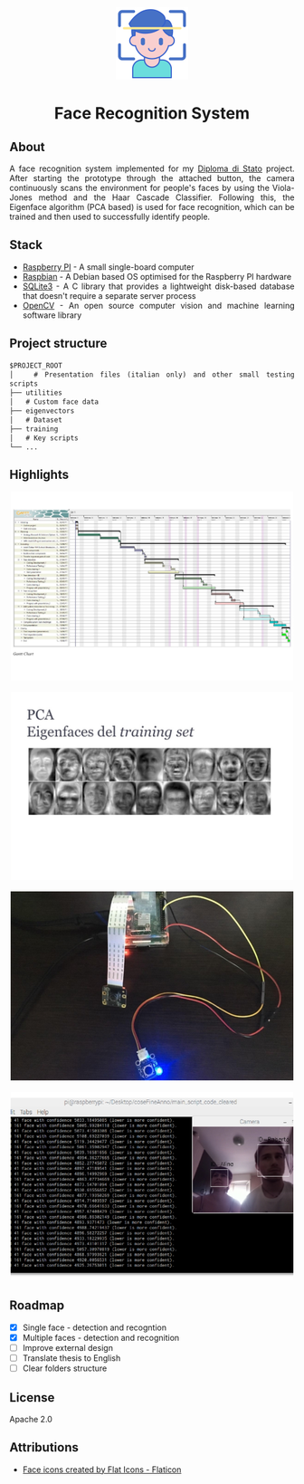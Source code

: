 <div align="center">

<img src="/Utilities/logo.png" alt="logo" width="128"/>

</div>

<h1 align="center">Face Recognition System</h1>

<div align="justify">

## About

A face recognition system implemented for my [Diploma di Stato](https://qips.ucas.com/qip/italy-diploma-di-esame-di-stato-conclusivo-dei-corsi-di-istruzione-secondaria-superiore) project. After starting the prototype through the attached button, the camera continuously scans the environment for people's faces by using the Viola-Jones method and the Haar Cascade Classifier. Following this, the Eigenface algorithm (PCA based) is used for face recognition, which can be trained and then used to successfully identify people.

## Stack

- [Raspberry PI](https://www.raspberrypi.org/) - A small single-board computer
- [Raspbian](https://www.raspbian.org/) - A Debian based OS optimised for the Raspberry PI hardware
- [SQLite3](https://www.sqlite.org/index.html) - A C library that provides a lightweight disk-based database that doesn't require a separate server process
- [OpenCV](https://opencv.org/) - An open source computer vision and machine learning software library

## Project structure

```
$PROJECT_ROOT
│   # Presentation files (italian only) and other small testing scripts
├── utilities
│   # Custom face data
├── eigenvectors
│   # Dataset
├── training
│   # Key scripts
└── ...
```

## Highlights

  <div align="center">
    <img src="/Utilities/screenshots/schedule.jpg" alt="gantt chart" width="500"/>
    <br/>
    <br/>
    <img src="/Utilities/screenshots/pca.jpg" alt="pca" width="500"/>
    <br/>
    <br/>
    <img src="/Utilities/screenshots/raspberry_pi.jpg" alt="prototype" width="500"/>
    <br/>
    <br/>
    <img src="/Utilities/screenshots/analysis.jpg" alt="analysis" width="500"/>
  </div>

## Roadmap

- [x] Single face - detection and recogntion
- [x] Multiple faces - detection and recognition
- [ ] Improve external design
- [ ] Translate thesis to English
- [ ] Clear folders structure

## License

Apache 2.0

## Attributions

- <a href="https://www.flaticon.com/free-icons/face" title="face icons">Face icons created by Flat Icons - Flaticon</a>

</div>
